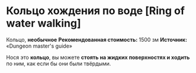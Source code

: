# Кольцо хождения по воде [Ring of water walking]

Кольцо, **необычное**
**Рекомендованная стоимость:** 1500 зм
**Источник:** «Dungeon master's guide»

Нося это **кольцо**, вы можете **стоять на жидких поверхностях и ходить** по ним, как если бы они были твёрдыми.